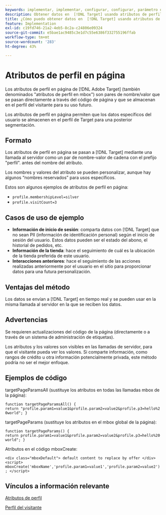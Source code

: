 ```yaml
---
keywords: implementar, implementar, configurar, configurar, parámetro de página
description: Obtener datos en  [!DNL Target] usando atributos de perfil en página.
title: ¿Cómo puedo obtener datos en  [!DNL Target] usando atributos de perfil en página?
feature: Implementation
exl-id: c19fd746-21a2-4eb5-8c2a-c24806e09324
source-git-commit: e5bae1ac9485c3e1d7c55e6386f332755196ffab
workflow-type: tm+mt
source-wordcount: '283'
ht-degree: 43%

---
```


# Atributos de perfil en página

Los atributos de perfil en página de [!DNL Adobe Target] (también denominados &quot;atributos de perfil en mbox&quot;) son pares de nombre/valor que se pasan directamente a través del código de página y que se almacenan en el perfil del visitante para su uso futuro.

Los atributos de perfil en página permiten que los datos específicos del usuario se almacenen en el perfil de Target para una posterior segmentación.

## Formato

Los atributos de perfil en página se pasan a [!DNL Target] mediante una llamada al servidor como un par de nombre-valor de cadena con el prefijo &quot;perfil&quot;. antes del nombre del atributo.

Los nombres y valores del atributo se pueden personalizar, aunque hay algunos “nombres reservados” para usos específicos.

Estos son algunos ejemplos de atributos de perfil en página:

* `profile.membershipLevel=silver`
* `profile.visitCount=3`

## Casos de uso de ejemplo

* **Información de inicio de sesión**: comparta datos con [!DNL Target] que no sean PII (información de identificación personal) según el inicio de sesión del usuario. Estos datos pueden ser el estado del abono, el historial de pedidos, etc.
* **Información de la tienda**: hace el seguimiento de cuál es la ubicación de la tienda preferida de este usuario.
* **Interacciones anteriores**: hace el seguimiento de las acciones realizadas anteriormente por el usuario en el sitio para proporcionar datos para una futura personalización.

## Ventajas del método

Los datos se envían a [!DNL Target] en tiempo real y se pueden usar en la misma llamada al servidor en la que se reciben los datos.

## Advertencias

Se requieren actualizaciones del código de la página (directamente o a través de un sistema de administración de etiquetas).

Los atributos y los valores son visibles en las llamadas de servidor, para que el visitante pueda ver los valores. Si comparte información, como rangos de crédito u otra información potencialmente privada, este método podría no ser el mejor enfoque.

## Ejemplos de código

targetPageParamsAll (sustituye los atributos en todas las llamadas mbox de la página):

`function targetPageParamsAll() { return "profile.param1=value1&profile.param2=value2&profile.p3=hello%20world"; }`

targetPageParams (sustituye los atributos en el mbox global de la página):

`function targetPageParams() { return profile.param1=value1&profile.param2=value2&profile.p3=hello%20world"; }`

Atributos en el código mboxCreate:

`<div class="mboxDefault"> default content to replace by offer </div> <script> mboxCreate('mboxName','profile.param1=value1','profile.param2=value2'); </script>`

## Vínculos a información relevante

[Atributos de perfil](https://experienceleague.adobe.com/docs/target/using/audiences/visitor-profiles/profile-parameters.html)

[Perfil del visitante](https://experienceleague.adobe.com/docs/target/using/audiences/create-audiences/categories-audiences/visitor-profile.html)
